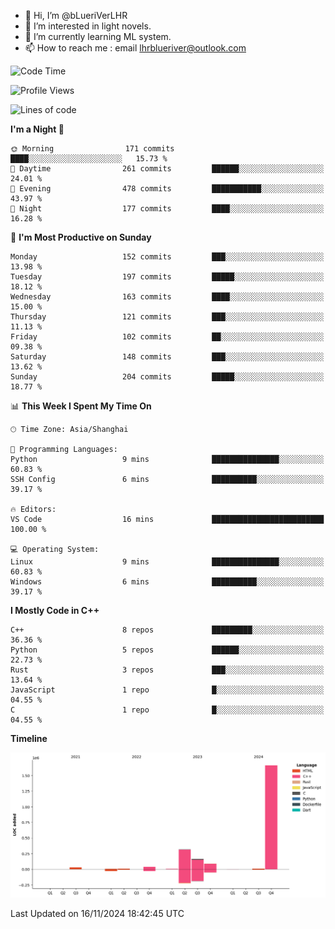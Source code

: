 - 👋 Hi, I’m @bLueriVerLHR
- 👀 I’m interested in light novels.
- 🌱 I’m currently learning ML system.
- 📫 How to reach me : email lhrblueriver@outlook.com

<!--START_SECTION:waka-->
![Code Time](http://img.shields.io/badge/Code%20Time-143%20hrs%2036%20mins-blue)

![Profile Views](http://img.shields.io/badge/Profile%20Views-0-blue)

![Lines of code](https://img.shields.io/badge/From%20Hello%20World%20I%27ve%20Written-2.3%20million%20lines%20of%20code-blue)

**I'm a Night 🦉** 

```text
🌞 Morning                171 commits         ████░░░░░░░░░░░░░░░░░░░░░   15.73 % 
🌆 Daytime                261 commits         ██████░░░░░░░░░░░░░░░░░░░   24.01 % 
🌃 Evening                478 commits         ███████████░░░░░░░░░░░░░░   43.97 % 
🌙 Night                  177 commits         ████░░░░░░░░░░░░░░░░░░░░░   16.28 % 
```
📅 **I'm Most Productive on Sunday** 

```text
Monday                   152 commits         ███░░░░░░░░░░░░░░░░░░░░░░   13.98 % 
Tuesday                  197 commits         █████░░░░░░░░░░░░░░░░░░░░   18.12 % 
Wednesday                163 commits         ████░░░░░░░░░░░░░░░░░░░░░   15.00 % 
Thursday                 121 commits         ███░░░░░░░░░░░░░░░░░░░░░░   11.13 % 
Friday                   102 commits         ██░░░░░░░░░░░░░░░░░░░░░░░   09.38 % 
Saturday                 148 commits         ███░░░░░░░░░░░░░░░░░░░░░░   13.62 % 
Sunday                   204 commits         █████░░░░░░░░░░░░░░░░░░░░   18.77 % 
```


📊 **This Week I Spent My Time On** 

```text
🕑︎ Time Zone: Asia/Shanghai

💬 Programming Languages: 
Python                   9 mins              ███████████████░░░░░░░░░░   60.83 % 
SSH Config               6 mins              ██████████░░░░░░░░░░░░░░░   39.17 % 

🔥 Editors: 
VS Code                  16 mins             █████████████████████████   100.00 % 

💻 Operating System: 
Linux                    9 mins              ███████████████░░░░░░░░░░   60.83 % 
Windows                  6 mins              ██████████░░░░░░░░░░░░░░░   39.17 % 
```

**I Mostly Code in C++** 

```text
C++                      8 repos             █████████░░░░░░░░░░░░░░░░   36.36 % 
Python                   5 repos             ██████░░░░░░░░░░░░░░░░░░░   22.73 % 
Rust                     3 repos             ███░░░░░░░░░░░░░░░░░░░░░░   13.64 % 
JavaScript               1 repo              █░░░░░░░░░░░░░░░░░░░░░░░░   04.55 % 
C                        1 repo              █░░░░░░░░░░░░░░░░░░░░░░░░   04.55 % 
```



**Timeline**

![Lines of Code chart](https://raw.githubusercontent.com/bLueriVerLHR/bLueriVerLHR/main/assets/bar_graph.png)


 Last Updated on 16/11/2024 18:42:45 UTC
<!--END_SECTION:waka-->
